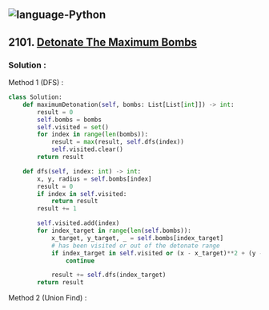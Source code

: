 ![language-Python](https://img.shields.io/badge/%20-Python-ffd43b?style=for-the-badge&logo=PYTHON)
---

## 2101. [Detonate The Maximum Bombs](https://leetcode.com/problems/detonate-the-maximum-bombs)

### Solution :

Method 1 (DFS) :
```python
class Solution:
    def maximumDetonation(self, bombs: List[List[int]]) -> int:
        result = 0
        self.bombs = bombs
        self.visited = set()
        for index in range(len(bombs)):
            result = max(result, self.dfs(index))
            self.visited.clear()
        return result

    def dfs(self, index: int) -> int:
        x, y, radius = self.bombs[index]
        result = 0
        if index in self.visited:
            return result
        result += 1

        self.visited.add(index)
        for index_target in range(len(self.bombs)):
            x_target, y_target, _ = self.bombs[index_target]
            # has been visited or out of the detonate range
            if index_target in self.visited or (x - x_target)**2 + (y - y_target)**2 > radius**2:
                continue

            result += self.dfs(index_target)
        return result
```

Method 2 (Union Find) :
```python

```
